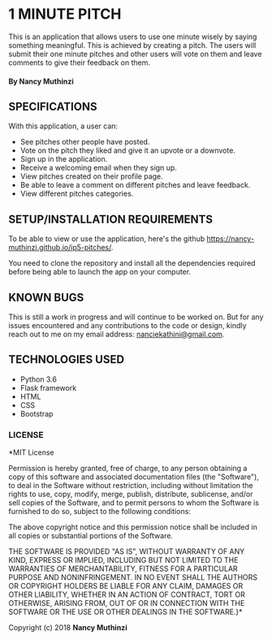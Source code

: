# 1 MINUTE PITCH
This is an application that allows users to use one minute wisely by saying something meaningful. This is achieved by creating a pitch. The users will submit their one minute pitches and other users will vote on them and leave comments to give their feedback on them.

#### By Nancy Muthinzi

## SPECIFICATIONS
With this application, a user can:
- See pitches other people have posted.
- Vote on the pitch they liked and give it an upvote or a downvote.
- Sign up in the application.
- Receive a welcoming email when they sign up.
- View pitches created on their profile page.
- Be able to leave a comment on different pitches and leave feedback.
- View different pitches categories.


## SETUP/INSTALLATION REQUIREMENTS
To be able to view or use the application, here's the github https://nancy-muthinzi.github.io/ip5-pitches/.

You need to clone the repository and install all the dependencies required before being able to launch the app on your computer.

## KNOWN BUGS
This is still a work in progress and will continue to be worked on. But for any issues encountered and any contributions to the code or design, kindly reach out to me on my email address: nanciekathini@gmail.com.

## TECHNOLOGIES USED
- Python 3.6 
- Flask framework
- HTML
- CSS
- Bootstrap

### LICENSE
*MIT License

Permission is hereby granted, free of charge, to any person obtaining a copy
of this software and associated documentation files (the "Software"), to deal
in the Software without restriction, including without limitation the rights
to use, copy, modify, merge, publish, distribute, sublicense, and/or sell
copies of the Software, and to permit persons to whom the Software is
furnished to do so, subject to the following conditions:

The above copyright notice and this permission notice shall be included in all
copies or substantial portions of the Software.

THE SOFTWARE IS PROVIDED "AS IS", WITHOUT WARRANTY OF ANY KIND, EXPRESS OR
IMPLIED, INCLUDING BUT NOT LIMITED TO THE WARRANTIES OF MERCHANTABILITY,
FITNESS FOR A PARTICULAR PURPOSE AND NONINFRINGEMENT. IN NO EVENT SHALL THE
AUTHORS OR COPYRIGHT HOLDERS BE LIABLE FOR ANY CLAIM, DAMAGES OR OTHER
LIABILITY, WHETHER IN AN ACTION OF CONTRACT, TORT OR OTHERWISE, ARISING FROM,
OUT OF OR IN CONNECTION WITH THE SOFTWARE OR THE USE OR OTHER DEALINGS IN THE
SOFTWARE.}*

Copyright (c) 2018 **Nancy Muthinzi**